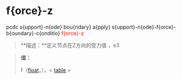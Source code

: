 # f{orce}-z
pcdc s{upport}-n{ode} bou{ndary} a{pply} s{upport}-n{ode}-f{orce}-b{oundary}-c{onditio} <span style='color: red;'>f{orce}-z</span>
> **描述：**定义节点在Z方向的受力值
，e3

> 
> **值：**
> 
> f（[float](数据类型/float/)，），< [table](数据类型/table/) >

